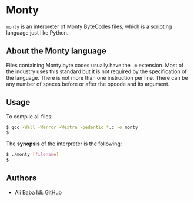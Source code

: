 # Monty
`monty` is an interpreter of Monty ByteCodes files, which is a scripting language just like Python.

## About the Monty language
Files containing Monty byte codes usually have the `.m` extension. Most of the industry uses this standard but it is not required by the specification of the language. There is not more than one instruction per line. There can be any number of spaces before or after the opcode and its argument.

## Usage
To compile all files:

```bash
$ gcc -Wall -Werror -Wextra -pedantic *.c -o monty
$
```

The **synopsis** of the interpreter is the following:

```bash
$ ./monty [filename]
$
```

## Authors
* Ali Baba Idi: [GitHub](https://github.com/IdiJr)
